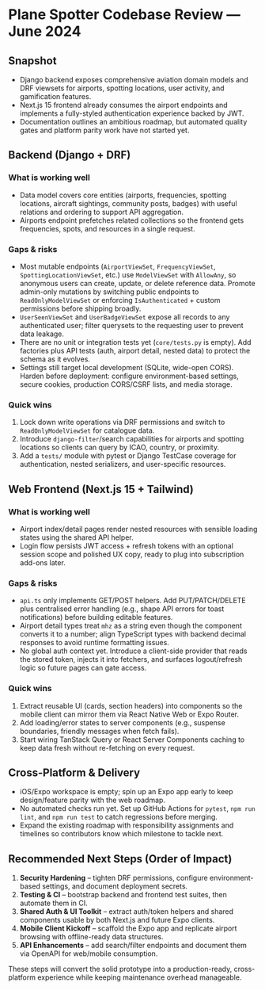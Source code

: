 # Plane Spotter Codebase Review — June 2024

## Snapshot
- Django backend exposes comprehensive aviation domain models and DRF viewsets for airports, spotting locations, user activity, and gamification features.
- Next.js 15 frontend already consumes the airport endpoints and implements a fully-styled authentication experience backed by JWT.
- Documentation outlines an ambitious roadmap, but automated quality gates and platform parity work have not started yet.

## Backend (Django + DRF)
### What is working well
- Data model covers core entities (airports, frequencies, spotting locations, aircraft sightings, community posts, badges) with useful relations and ordering to support API aggregation.
- Airports endpoint prefetches related collections so the frontend gets frequencies, spots, and resources in a single request.

### Gaps & risks
- Most mutable endpoints (`AirportViewSet`, `FrequencyViewSet`, `SpottingLocationViewSet`, etc.) use `ModelViewSet` with `AllowAny`, so anonymous users can create, update, or delete reference data. Promote admin-only mutations by switching public endpoints to `ReadOnlyModelViewSet` or enforcing `IsAuthenticated` + custom permissions before shipping broadly.
- `UserSeenViewSet` and `UserBadgeViewSet` expose all records to any authenticated user; filter querysets to the requesting user to prevent data leakage.
- There are no unit or integration tests yet (`core/tests.py` is empty). Add factories plus API tests (auth, airport detail, nested data) to protect the schema as it evolves.
- Settings still target local development (SQLite, wide-open CORS). Harden before deployment: configure environment-based settings, secure cookies, production CORS/CSRF lists, and media storage.

### Quick wins
1. Lock down write operations via DRF permissions and switch to `ReadOnlyModelViewSet` for catalogue data.
2. Introduce `django-filter`/search capabilities for airports and spotting locations so clients can query by ICAO, country, or proximity.
3. Add a `tests/` module with pytest or Django TestCase coverage for authentication, nested serializers, and user-specific resources.

## Web Frontend (Next.js 15 + Tailwind)
### What is working well
- Airport index/detail pages render nested resources with sensible loading states using the shared API helper.
- Login flow persists JWT access + refresh tokens with an optional session scope and polished UX copy, ready to plug into subscription add-ons later.

### Gaps & risks
- `api.ts` only implements GET/POST helpers. Add PUT/PATCH/DELETE plus centralised error handling (e.g., shape API errors for toast notifications) before building editable features.
- Airport detail types treat `mhz` as a string even though the component converts it to a number; align TypeScript types with backend decimal responses to avoid runtime formatting issues.
- No global auth context yet. Introduce a client-side provider that reads the stored token, injects it into fetchers, and surfaces logout/refresh logic so future pages can gate access.

### Quick wins
1. Extract reusable UI (cards, section headers) into components so the mobile client can mirror them via React Native Web or Expo Router.
2. Add loading/error states to server components (e.g., suspense boundaries, friendly messages when fetch fails).
3. Start wiring TanStack Query or React Server Components caching to keep data fresh without re-fetching on every request.

## Cross-Platform & Delivery
- iOS/Expo workspace is empty; spin up an Expo app early to keep design/feature parity with the web roadmap.
- No automated checks run yet. Set up GitHub Actions for `pytest`, `npm run lint`, and `npm run test` to catch regressions before merging.
- Expand the existing roadmap with responsibility assignments and timelines so contributors know which milestone to tackle next.

## Recommended Next Steps (Order of Impact)
1. **Security Hardening** – tighten DRF permissions, configure environment-based settings, and document deployment secrets.
2. **Testing & CI** – bootstrap backend and frontend test suites, then automate them in CI.
3. **Shared Auth & UI Toolkit** – extract auth/token helpers and shared components usable by both Next.js and future Expo clients.
4. **Mobile Client Kickoff** – scaffold the Expo app and replicate airport browsing with offline-ready data structures.
5. **API Enhancements** – add search/filter endpoints and document them via OpenAPI for web/mobile consumption.

These steps will convert the solid prototype into a production-ready, cross-platform experience while keeping maintenance overhead manageable.
